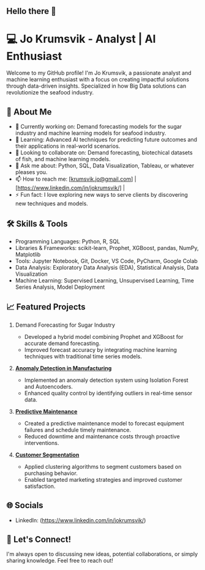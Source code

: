 ## Hello there 👋

# 💻 Jo Krumsvik - Analyst | AI Enthusiast

Welcome to my GitHub profile! I'm Jo Krumsvik, a passionate analyst and machine learning enthusiast with a focus on creating impactful solutions through data-driven insights. Specialized in how Big Data solutions can revolutionize the seafood industry. 

## 🚀 About Me

- 🔭 Currently working on: Demand forecasting models for the sugar industry and machine learning models for seafood industry. 
- 🌱 Learning: Advanced AI techniques for predicting future outcomes and their applications in real-world scenarios.
- 👯 Looking to collaborate on: Demand forecasting, biotechical datasets of fish, and machine learning models. 
- 💬 Ask me about: Python, SQL, Data Visualization, Tableau, or whatever pleases you. 
- 📫 How to reach me: [krumsvik.jo@gmail.com] | [https://www.linkedin.com/in/jokrumsvik/] |
- ⚡ Fun fact: I love exploring new ways to serve clients by discovering new techniques and models. 

## 🛠️ Skills & Tools

- Programming Languages: Python, R, SQL
- Libraries & Frameworks: scikit-learn, Prophet, XGBoost, pandas, NumPy, Matplotlib
- Tools: Jupyter Notebook, Git, Docker, VS Code, PyCharm, Google Colab
- Data Analysis: Exploratory Data Analysis (EDA), Statistical Analysis, Data Visualization
- Machine Learning: Supervised Learning, Unsupervised Learning, Time Series Analysis, Model Deployment

## 📈 Featured Projects

1. Demand Forecasting for Sugar Industry
   - Developed a hybrid model combining Prophet and XGBoost for accurate demand forecasting.
   - Improved forecast accuracy by integrating machine learning techniques with traditional time series models.

2. **[Anomaly Detection in Manufacturing](link_to_repo)**
   - Implemented an anomaly detection system using Isolation Forest and Autoencoders.
   - Enhanced quality control by identifying outliers in real-time sensor data.

3. **[Predictive Maintenance](link_to_repo)**
   - Created a predictive maintenance model to forecast equipment failures and schedule timely maintenance.
   - Reduced downtime and maintenance costs through proactive interventions.

4. **[Customer Segmentation](link_to_repo)**
   - Applied clustering algorithms to segment customers based on purchasing behavior.
   - Enabled targeted marketing strategies and improved customer satisfaction.

## 🌐 Socials

- LinkedIn: (https://www.linkedin.com/in/jokrumsvik/)

## 🤝 Let's Connect!

I'm always open to discussing new ideas, potential collaborations, or simply sharing knowledge. Feel free to reach out!

<!--
**jokrumsvik/jokrumsvik** is a ✨ _special_ ✨ repository because its `README.md` (this file) appears on your GitHub profile.


- 🔭 I’m currently taking my M.Sc in Business Analytics & Big Data at IE School of Science & Technology. 
- 👯 I’m looking to collaborate on different projects relating data to business insights for decition-making purposes. 
- 🤔 I’m looking for help with new ways to utilize data and machine learning projects. 
- 📫 How to reach me: LinkedIn: https://www.linkedin.com/in/jokrumsvik/
-->
